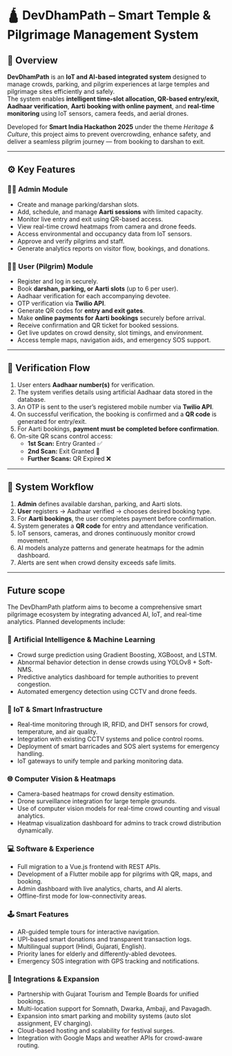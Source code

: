 # 🛕 DevDhamPath – Smart Temple & Pilgrimage Management System

## 🧠 Overview
**DevDhamPath** is an **IoT and AI-based integrated system** designed to manage crowds, parking, and pilgrim experiences at large temples and pilgrimage sites efficiently and safely.  
The system enables **intelligent time-slot allocation, QR-based entry/exit, Aadhaar verification**, **Aarti booking with online payment**, and **real-time monitoring** using IoT sensors, camera feeds, and aerial drones.

Developed for **Smart India Hackathon 2025** under the theme *Heritage & Culture*, this project aims to prevent overcrowding, enhance safety, and deliver a seamless pilgrim journey — from booking to darshan to exit.

---

## ⚙️ Key Features

### 👨‍💼 Admin Module
- Create and manage parking/darshan slots.  
- Add, schedule, and manage **Aarti sessions** with limited capacity.  
- Monitor live entry and exit using QR-based access.  
- View real-time crowd heatmaps from camera and drone feeds.  
- Access environmental and occupancy data from IoT sensors.  
- Approve and verify pilgrims and staff.  
- Generate analytics reports on visitor flow, bookings, and donations.

### 🧑‍💻 User (Pilgrim) Module
- Register and log in securely.  
- Book **darshan, parking, or Aarti slots** (up to 6 per user).  
- Aadhaar verification for each accompanying devotee.  
- OTP verification via **Twilio API**.  
- Generate QR codes for **entry and exit gates**.  
- Make **online payments for Aarti bookings** securely before arrival.  
- Receive confirmation and QR ticket for booked sessions.  
- Get live updates on crowd density, slot timings, and environment.  
- Access temple maps, navigation aids, and emergency SOS support.

---

## 🔐 Verification Flow
1. User enters **Aadhaar number(s)** for verification.  
2. The system verifies details using artificial Aadhaar data stored in the database.  
3. An OTP is sent to the user’s registered mobile number via **Twilio API**.  
4. On successful verification, the booking is confirmed and a **QR code** is generated for entry/exit.  
5. For Aarti bookings, **payment must be completed before confirmation**.  
6. On-site QR scans control access:  
   - **1st Scan:** Entry Granted ✅  
   - **2nd Scan:** Exit Granted 🚪  
   - **Further Scans:** QR Expired ❌  


---

## 🧩 System Workflow
1. **Admin** defines available darshan, parking, and Aarti slots.  
2. **User** registers → Aadhaar verified → chooses desired booking type.  
3. For **Aarti bookings**, the user completes payment before confirmation.  
4. System generates a **QR code** for entry and attendance verification.  
5. IoT sensors, cameras, and drones continuously monitor crowd movement.  
6. AI models analyze patterns and generate heatmaps for the admin dashboard.  
7. Alerts are sent when crowd density exceeds safe limits.  

---


## Future scope
The DevDhamPath platform aims to become a comprehensive smart pilgrimage ecosystem by integrating advanced AI, IoT, and real-time analytics.
Planned developments include:

### 🧠 Artificial Intelligence & Machine Learning
- Crowd surge prediction using Gradient Boosting, XGBoost, and LSTM.
- Abnormal behavior detection in dense crowds using YOLOv8 + Soft-NMS.
- Predictive analytics dashboard for temple authorities to prevent congestion.
- Automated emergency detection using CCTV and drone feeds.

### 📡 IoT & Smart Infrastructure
- Real-time monitoring through IR, RFID, and DHT sensors for crowd, temperature, and air quality.
- Integration with existing CCTV systems and police control rooms.
- Deployment of smart barricades and SOS alert systems for emergency handling.
- IoT gateways to unify temple and parking monitoring data.

### 🌐 Computer Vision & Heatmaps
- Camera-based heatmaps for crowd density estimation.
- Drone surveillance integration for large temple grounds.
- Use of computer vision models for real-time crowd counting and visual analytics.
- Heatmap visualization dashboard for admins to track crowd distribution dynamically.

### 💻 Software & Experience
- Full migration to a Vue.js frontend with REST APIs.
- Development of a Flutter mobile app for pilgrims with QR, maps, and booking.
- Admin dashboard with live analytics, charts, and AI alerts.
- Offline-first mode for low-connectivity areas.

### 🕹️ Smart Features
- AR-guided temple tours for interactive navigation.
- UPI-based smart donations and transparent transaction logs.
- Multilingual support (Hindi, Gujarati, English).
- Priority lanes for elderly and differently-abled devotees.
- Emergency SOS integration with GPS tracking and notifications.

### 🧭 Integrations & Expansion
- Partnership with Gujarat Tourism and Temple Boards for unified bookings.
- Multi-location support for Somnath, Dwarka, Ambaji, and Pavagadh.
- Expansion into smart parking and mobility systems (auto slot assignment, EV charging).
- Cloud-based hosting and scalability for festival surges.
- Integration with Google Maps and weather APIs for crowd-aware routing.
